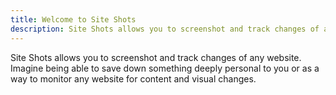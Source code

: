 ```yaml
---
title: Welcome to Site Shots
description: Site Shots allows you to screenshot and track changes of any website
---
```


Site Shots allows you to screenshot and track changes of any website. Imagine being able to save down something deeply personal to you or as a way to monitor any website for content and visual changes.
